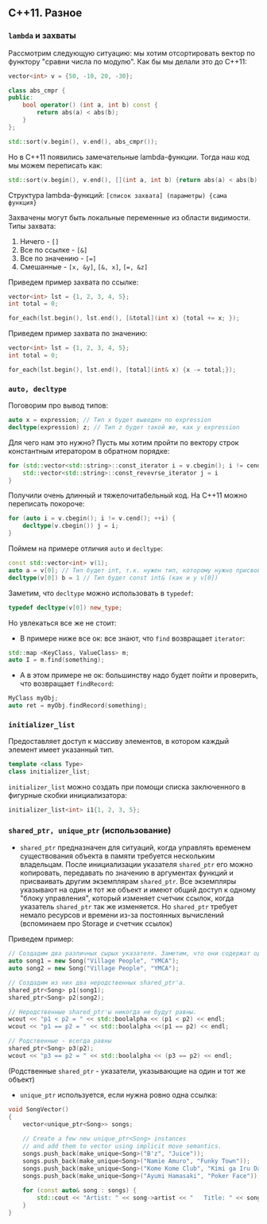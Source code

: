 ## С++11. Разное

### `lambda` и захваты

Рассмотрим следующую ситуацию: мы хотим отсортировать вектор по функтору "сравни числа по модулю". Как бы мы делали это
до C++11:

```c++
vector<int> v = {50, -10, 20, -30};

class abs_cmpr {
public:
    bool operator() (int a, int b) const {
        return abs(a) < abs(b);
    }
};

std::sort(v.begin(), v.end(), abs_cmpr());
```

Но в C++11 появились замечательные lambda-функции. Тогда наш код мы можем переписать как:

```c++
std::sort(v.begin(), v.end(), [](int a, int b) {return abs(a) < abs(b); });
```

Структура lambda-функций:
`[список захвата] (параметры) {сама функция}`

Захвачены могут быть локальные переменные из области видимости. Типы захвата:
1. Ничего - `[]`
2. Все по ссылке - `[&]`
3. Все по значению - `[=]`
4. Смешанные - `[x, &y]`, `[&, x]`, `[=, &z]`

Приведем пример захвата по ссылке: 
```c++
vector<int> lst = {1, 2, 3, 4, 5};
int total = 0;

for_each(lst.begin(), lst.end(), [&total](int x) {total += x; });
```

Приведем пример захвата по значению:
```c++
vector<int> lst = {1, 2, 3, 4, 5};
int total = 0;

for_each(lst.begin(), lst.end(), [total](int& x) {x -= total;});
```
### `auto, decltype`

Поговорим про вывод типов:
```c++
auto x = expression; // Тип x будет выведен по expression
decltype(expression) z; // Тип z будет такой же, как у expression
```

Для чего нам это нужно? Пусть мы хотим пройти по вектору строк константным итератором в обратном порядке:
```c++
for (std::vector<std::string>::const_iterator i = v.cbegin(); i != cend(); ++i) {
    std::vector<std::string>::const_revevrse_iterator j = i
}
```
Получили очень длинный и тяжелочитабельный код. На C++11 можно переписать покороче:
```c++
for (auto i = v.cbegin(); i != v.cend(); ++i) {
    decltype(v.cbegin()) j = i;
}
```

Поймем на примере отличия `auto` и `decltype`:
```c++
const std::vector<int> v(1);
auto a = v[0]; // Тип будет int, т.к. нужен тип, которому нужно присвоить значение
decltype(v[0]) b = 1 // Тип будет const int& (как и у v[0])
```

Заметим, что `decltype` можно использовать в `typedef`:
```c++
typedef decltype(v[0]) new_type;
```

Но увлекаться все же не стоит:
* В примере ниже все ок: все знают, что `find` возвращает `iterator`:
```c++
std::map <KeyClass, ValueClass> m;
auto I = m.find(something);
```

* А в этом примере не ок: большинству надо будет пойти и проверить, что возвращает `findRecord`:
```c++
MyClass myObj;
auto ret = myObj.findRecord(something);
```
### `initializer_list`
Предоставляет доступ к массиву элементов, в котором каждый элемент имеет указанный тип.

```c++
template <class Type>
class initializer_list;
```
`initializer_list` можно создать при помощи списка заключенного в фигурные скобки инициализатора:
```c++
initializer_list<int> i1{1, 2, 3, 5};
```
### `shared_ptr, unique_ptr` (использование)

* `shared_ptr`  предназначен для ситуаций, когда управлять временем существования объекта
в памяти требуется нескольким владельцам. После инициализации указателя 
`shared_ptr` его можно копировать, передавать по значению в аргументах функций
и присваивать другим экземплярам `shared_ptr`. Все экземпляры указывают на 
один и тот же объект и имеют общий доступ к одному "блоку управления",
который изменяет счетчик ссылок, когда указатель `shared_ptr`
так же изменяется. Но `shared_ptr` требует немало ресурсов и времени из-за
постоянных вычислений (вспоминаем про Storage и счетчик ссылок)

Приведем пример:
```c++
// Создадим два различных сырых указателя. Заметим, что они содержат одни и те же значения
auto song1 = new Song("Village People", "YMCA");
auto song2 = new Song("Village People", "YMCA");

// Создадим из них два неродственных shared_ptr'a.
shared_ptr<Song> p1(song1);    
shared_ptr<Song> p2(song2);

// Неродственные shared_ptr'ы никогда не будут равны.
wcout << "p1 < p2 = " << std::boolalpha << (p1 < p2) << endl;
wcout << "p1 == p2 = " << std::boolalpha <<(p1 == p2) << endl;

// Родственные - всегда равны
shared_ptr<Song> p3(p2);
wcout << "p3 == p2 = " << std::boolalpha << (p3 == p2) << endl;
```
(Родственные `shared_ptr` - указатели, указывающие на один и тот же объект)
 
* `unique_ptr` используется, если нужна ровно одна ссылка:
```c++
void SongVector()
{
    vector<unique_ptr<Song>> songs;
    
    // Create a few new unique_ptr<Song> instances
    // and add them to vector using implicit move semantics.
    songs.push_back(make_unique<Song>("B'z", "Juice")); 
    songs.push_back(make_unique<Song>("Namie Amuro", "Funky Town")); 
    songs.push_back(make_unique<Song>("Kome Kome Club", "Kimi ga Iru Dake de")); 
    songs.push_back(make_unique<Song>("Ayumi Hamasaki", "Poker Face"));
    
    for (const auto& song : songs) {
        std::cout << "Artist: " << song->artist << "   Title: " << song->title << std::endl; 
    }    
}
```

